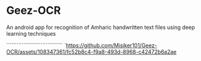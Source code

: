 # Geez-OCR
An android app for recognition of Amharic handwritten text files using deep learning techniques

`````````````````````````````````                              `https://github.com/Misiker101/Geez-OCR/assets/108347361/fc52b8c4-f9a8-493d-8968-c42472b6a2ae

